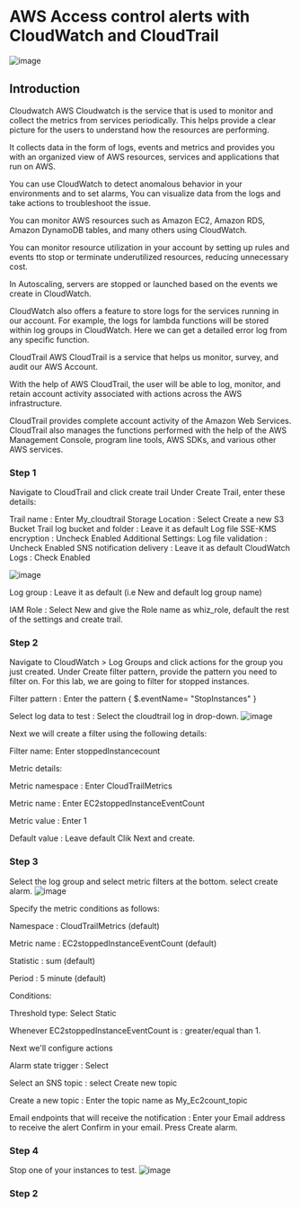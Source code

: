 # AWS Access control alerts with CloudWatch and CloudTrail
![image](https://user-images.githubusercontent.com/82836111/144146438-b8b1c627-fd9d-4e1b-8be9-afb24957a0f2.png)


## Introduction
Cloudwatch
AWS Cloudwatch is the service that is used to monitor and collect the metrics from services periodically. This helps provide a clear picture for the users to understand how the resources are performing.

It collects data in the form of logs, events and metrics and provides you with an organized view of AWS resources, services and applications that run on AWS.

You can use CloudWatch to detect anomalous behavior in your environments and to set alarms, You can visualize data from the logs and take actions to troubleshoot the issue.

You can monitor AWS resources such as Amazon EC2, Amazon RDS, Amazon DynamoDB tables, and many others using CloudWatch.

You can monitor resource utilization in your account by setting up rules and events tto stop or terminate underutilized resources, reducing unnecessary cost.

In Autoscaling, servers are stopped or launched based on the events we create in CloudWatch.

CloudWatch also offers a feature to store logs for the services running in our account. For example, the logs for lambda functions will be stored within log groups in CloudWatch. Here we can get a detailed error log from any specific function.

CloudTrail
AWS CloudTrail is a service that helps us monitor, survey, and audit our AWS Account. 

With the help of AWS CloudTrail, the user will be able to log, monitor, and retain account activity associated with actions across the AWS infrastructure. 

CloudTrail provides complete account activity of the Amazon Web Services. CloudTrail also manages the functions performed with the help of the AWS Management Console, program line tools, AWS SDKs, and various other AWS services.


### Step 1 
Navigate to CloudTrail and click create trail
Under Create Trail, enter these details:

Trail name    : Enter My_cloudtrail
Storage Location   : Select Create a new S3 Bucket
Trail log bucket and folder  :  Leave it as default
Log file SSE-KMS encryption  :  Uncheck Enabled
Additional Settings:
Log file validation  : Uncheck Enabled
SNS notification delivery  :  Leave it as default
CloudWatch Logs  :  Check Enabled

![image](https://user-images.githubusercontent.com/82836111/144146589-0ae5cadc-99ee-447d-bfdc-70a1694b8d64.png)

Log group : Leave it as default (i.e New and default log group name)

IAM Role : Select New and give the Role name as whiz_role, default the rest of the settings and create trail.

### Step 2
Navigate to CloudWatch > Log Groups and click actions for the group you just created.
Under Create filter pattern, provide the pattern you need to filter on. For this lab, we are going to filter for stopped instances.

Filter pattern                 : Enter the pattern { $.eventName= "StopInstances" }

Select log data to test  : Select the cloudtrail log  in drop-down.
![image](https://user-images.githubusercontent.com/82836111/144146759-a8ca873a-3b75-4d7d-be86-4d5d43be68e5.png)

Next we will create a filter using the following details:

Filter name: Enter stoppedInstancecount

Metric details:

Metric namespace  : Enter CloudTrailMetrics

Metric name            : Enter EC2stoppedInstanceEventCount

Metric value            : Enter 1

Default value           : Leave default
Clik Next and create.

### Step 3
Select the log group and select metric filters at the bottom. select create alarm.
![image](https://user-images.githubusercontent.com/82836111/144146840-0f4cee80-e25c-4808-a8f1-676de300c483.png)

Specify the metric conditions as follows:

Namespace : CloudTrailMetrics (default)

Metric name : EC2stoppedInstanceEventCount (default)

Statistic        : sum (default)

Period          : 5 minute (default)

Conditions:

Threshold type: Select Static

Whenever EC2stoppedInstanceEventCount is : greater/equal than 1.

Next we'll configure actions

Alarm state trigger                                              : Select 

Select an SNS topic                                            : select Create new topic

Create a new topic                                              : Enter the topic name as My_Ec2count_topic

Email endpoints that will receive the notification :  Enter your Email address to receive the alert
Confirm in your email. Press Create alarm.

### Step 4
Stop one of your instances to test.
![image](https://user-images.githubusercontent.com/82836111/144146974-56d4f35b-bc5c-4b42-af08-f54cdfda742e.png)




### Step 2
